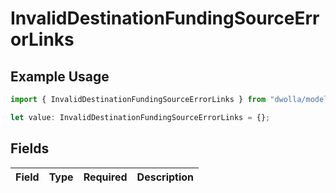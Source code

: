 # InvalidDestinationFundingSourceErrorLinks

## Example Usage

```typescript
import { InvalidDestinationFundingSourceErrorLinks } from "dwolla/models";

let value: InvalidDestinationFundingSourceErrorLinks = {};
```

## Fields

| Field       | Type        | Required    | Description |
| ----------- | ----------- | ----------- | ----------- |